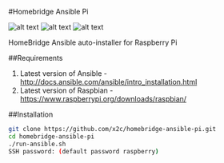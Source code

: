 #Homebridge Ansible Pi

![alt text](http://i.imgur.com/tT8Wa4H.jpg "HomeKit")
![alt text](http://i.imgur.com/1uO4SZL.png "Raspberry Pi")
![alt text](http://i.imgur.com/i866cOb.png "Ansible")




HomeBridge Ansible auto-installer for Raspberry Pi



##Requirements

1. Latest version of Ansible - http://docs.ansible.com/ansible/intro_installation.html
2. Latest version of Raspbian - https://www.raspberrypi.org/downloads/raspbian/



##Installation
  
```bash
git clone https://github.com/x2c/homebridge-ansible-pi.git
cd homebridge-ansible-pi
./run-ansible.sh
SSH password: (default password raspberry)

``` 

